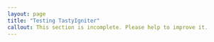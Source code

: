 ```yaml
---
layout: page
title: "Testing TastyIgniter"
callout: This section is incomplete. Please help to improve it.
---
```

